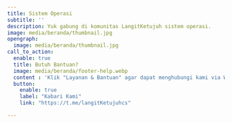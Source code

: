 ```yaml
---
title: Sistem Operasi
subtitle: ''
description: Yuk gabung di komunitas LangitKetujuh sistem operasi.
image: media/beranda/thumbnail.jpg
opengraph:
  image: media/beranda/thumbnail.jpg
call_to_action:
  enable: true
  title: Butuh Bantuan?
  image: media/beranda/footer-help.webp
  content : 'Klik "Layanan & Bantuan" agar dapat menghubungi kami via WhatsApp atau Telegram. Balasan akan direspon 1x3 jam.'
  button:
    enable: true
    label: "Kabari Kami"
    link: "https://t.me/langitKetujuhcs"

---
```

